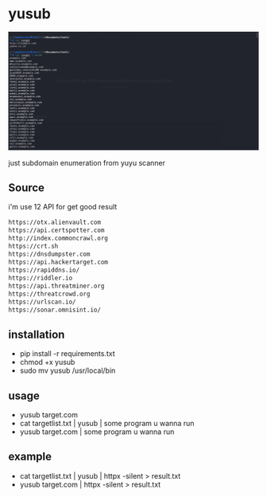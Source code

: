 # yusub
<img src="73b8307b2db44c617f4e8515ce67dd39.png">

just subdomain enumeration from yuyu scanner 
## Source 
i'm use 12 API for get good result 
```` 
https://otx.alienvault.com
https://api.certspotter.com
http://index.commoncrawl.org
https://crt.sh
https://dnsdumpster.com
https://api.hackertarget.com
https://rapiddns.io/
https://riddler.io
https://api.threatminer.org
https://threatcrowd.org
https://urlscan.io/
https://sonar.omnisint.io/

````
## installation 
- pip install -r requirements.txt
- chmod +x yusub
- sudo mv yusub /usr/local/bin
## usage
- yusub target.com 
- cat targetlist.txt | yusub | some program u wanna run
- yusub target.com | some program u wanna run

## example
- cat targetlist.txt | yusub | httpx -silent > result.txt
- yusub target.com | httpx -silent > result.txt
